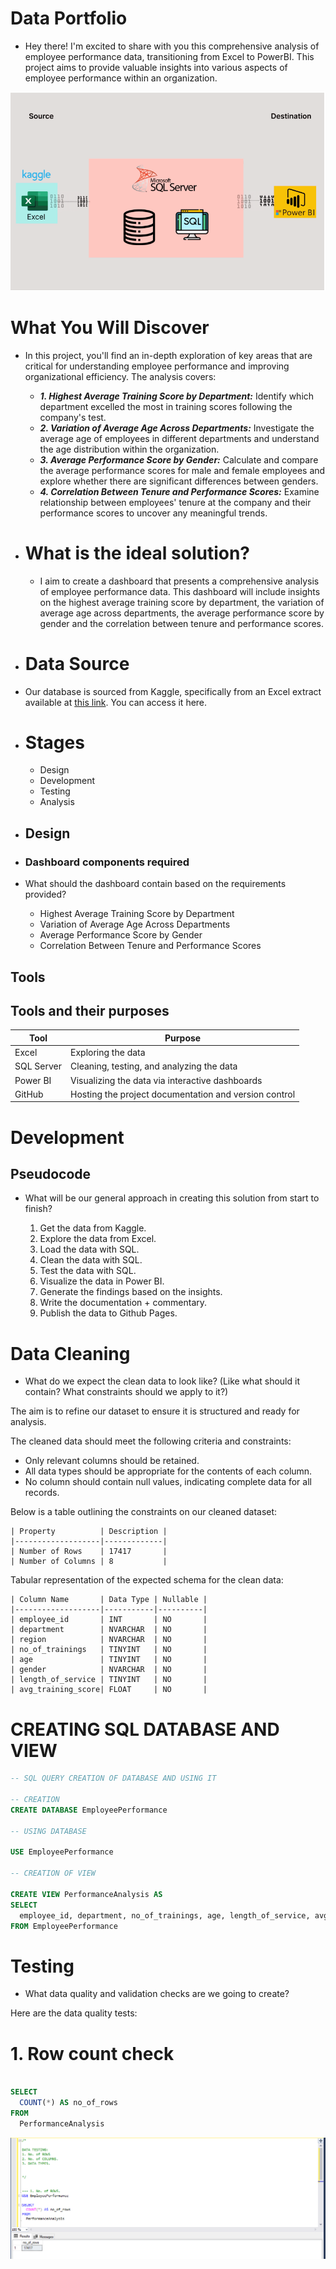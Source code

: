 # Data Portfolio


 - Hey there! I'm excited to share with you this comprehensive analysis of employee performance data, transitioning from Excel to PowerBI. This project aims to provide valuable insights into various aspects of employee performance within an organization.

![excel-to-powerbi-image](assets/images/Kaggle_to_powerbi.png)


# What You Will Discover

 - In this project, you'll find an in-depth exploration of key areas that are critical for understanding employee performance and improving organizational efficiency. The analysis covers:
   
   - ***1. Highest Average Training Score by Department:*** Identify which department excelled the most in training scores following the company's test.
   - ***2. Variation of Average Age Across Departments:*** Investigate the average age of employees in different departments and understand the age distribution within the organization.
   - ***3. Average Performance Score by Gender:*** Calculate and compare the average performance scores for male and female employees and explore whether there are significant differences between genders.
   - ***4. Correlation Between Tenure and Performance Scores:*** Examine relationship between employees' tenure at the company and their performance scores to uncover any meaningful trends. 

- # What is the ideal solution?

  - I aim to create a dashboard that presents a comprehensive analysis of employee performance data. This dashboard will include insights on the highest average training score by department, the variation of average age across departments, the average performance score by gender and the correlation between tenure and performance scores.

- # Data Source

- Our database is sourced from Kaggle, specifically from an Excel extract available at [this link](https://www.kaggle.com/datasets/fedesoriano/heart-failure-prediction). You can access it here.

-  # Stages

   - Design
   - Development
   - Testing
   - Analysis
 
- ## Design
  
- ### Dashboard components required

- What should the dashboard contain based on the requirements provided?

   - Highest Average Training Score by Department
   - Variation of Average Age Across Departments
   - Average Performance Score by Gender
   - Correlation Between Tenure and Performance Scores


## Tools

## Tools and their purposes

| Tool        | Purpose                                            |
|-------------|----------------------------------------------------|
| Excel       | Exploring the data                                 |
| SQL Server  | Cleaning, testing, and analyzing the data          |
| Power BI    | Visualizing the data via interactive dashboards    |
| GitHub      | Hosting the project documentation and version control |

# Development

## Pseudocode

- What will be our general approach in creating this solution from start to finish?

   1. Get the data from Kaggle.
   2. Explore the data from Excel.
   3. Load the data with SQL.
   4. Clean the data with SQL.
   5. Test the data with SQL.
   6. Visualize the data in Power BI.
   7. Generate the findings based on the insights.
   8. Write the documentation + commentary.
   9. Publish the data to Github Pages.
   

# Data Cleaning

- What do we expect the clean data to look like? (Like what should it contain? What constraints should we apply to it?)

The aim is to refine our dataset to ensure it is structured and ready for analysis.

The cleaned data should meet the following criteria and constraints:

  - Only relevant columns should be retained.
  - All data types should be appropriate for the contents of each column.
  - No column should contain null values, indicating complete data for all records.

  Below is a table outlining the constraints on our cleaned dataset:

    | Property          | Description |
    |-------------------|-------------|
    | Number of Rows    | 17417       |
    | Number of Columns | 8           |  



  Tabular representation of the expected schema for the clean data:


    | Column Name       | Data Type | Nullable |
    |-------------------|-----------|----------|
    | employee_id       | INT       | NO       |
    | department        | NVARCHAR  | NO       |
    | region            | NVARCHAR  | NO       |
    | no_of_trainings   | TINYINT   | NO       |
    | age               | TINYINT   | NO       |
    | gender            | NVARCHAR  | NO       |
    | length_of_service | TINYINT   | NO       |
    | avg_training_score| FLOAT     | NO       |


 # CREATING SQL DATABASE AND VIEW

  ```sql
  -- SQL QUERY CREATION OF DATABASE AND USING IT

  -- CREATION
  CREATE DATABASE EmployeePerformance

  -- USING DATABASE

  USE EmployeePerformance

  -- CREATION OF VIEW

  CREATE VIEW PerformanceAnalysis AS
  SELECT
    employee_id, department, no_of_trainings, age, length_of_service, avg_training_score
  FROM EmployeePerformance

  ```

  
  
# Testing

 - What data quality and validation checks are we going to create?

Here are the data quality tests:

# 1. Row count check

``` sql

SELECT
  COUNT(*) AS no_of_rows
FROM
  PerformanceAnalysis

```

![no_of_rows_count](assets/images/no_of_rows.png)


    
